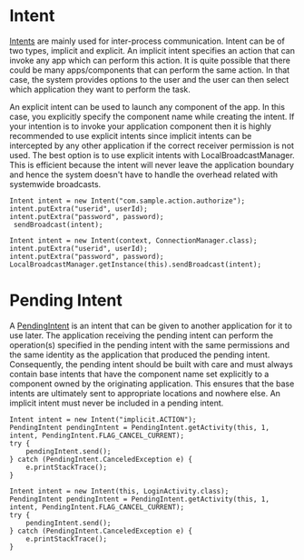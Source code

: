 # Intent
[Intents](https://developer.android.com/reference/android/content/Intent.html) are mainly used for inter-process communication. Intent can be of two types, implicit and explicit. An implicit intent specifies an action that can invoke any app which can perform this action. It is quite possible that there could be many apps/components that can perform the same action. In that case, the system provides options to the user and the user can then select which application they want to perform the task.

An explicit intent can be used to launch any component of the app. In this case, you explicitly specify the component name while creating the intent. If your intention is to invoke your application component then it is highly recommended to use explicit intents since implicit intents can be intercepted by any other application if the correct receiver permission is not used. The best option is to use explicit intents with LocalBroadcastManager. This is efficient because the intent will never leave the application boundary and hence the system doesn't have to handle the overhead related with systemwide broadcasts.
```
Intent intent = new Intent("com.sample.action.authorize");
intent.putExtra("userid", userId);
intent.putExtra("password", password);
 sendBroadcast(intent);
 ```
 ```
Intent intent = new Intent(context, ConnectionManager.class);
intent.putExtra("userid", userId);
intent.putExtra("password", password);
LocalBroadcastManager.getInstance(this).sendBroadcast(intent);
```
# Pending Intent
 

A [PendingIntent](https://developer.android.com/reference/android/app/PendingIntent.html) is an intent that can be given to another application for it to use later. The application receiving the pending intent can perform the operation(s) specified in the pending intent with the same permissions and the same identity as the application that produced the pending intent. Consequently, the pending intent should be built with care and must always contain base intents that have the component name set explicitly to a component owned by the originating application. This ensures that the base intents are ultimately sent to appropriate locations and nowhere else. An implicit intent must never be included in a pending intent.
```
Intent intent = new Intent("implicit.ACTION");
PendingIntent pendingIntent = PendingIntent.getActivity(this, 1, intent, PendingIntent.FLAG_CANCEL_CURRENT);
try {
    pendingIntent.send();
} catch (PendingIntent.CanceledException e) {
    e.printStackTrace();
}
```
```
Intent intent = new Intent(this, LoginActivity.class);
PendingIntent pendingIntent = PendingIntent.getActivity(this, 1, intent, PendingIntent.FLAG_CANCEL_CURRENT);
try {
    pendingIntent.send();
} catch (PendingIntent.CanceledException e) {
    e.printStackTrace();
}
```